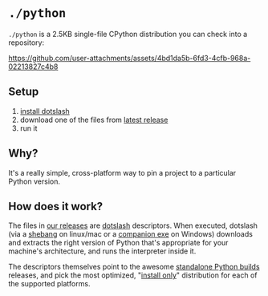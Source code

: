 # `./python`

`./python` is a 2.5KB single-file CPython distribution you can check into a repository:

https://github.com/user-attachments/assets/4bd1da5b-6fd3-4cfb-968a-02213827c4b8

## Setup

1. [install dotslash](https://dotslash-cli.com/docs/installation/)
2. download one of the files from [latest
   release](https://github.com/zsol/dotslash-python/releases/latest)
3. run it

## Why?

It's a really simple, cross-platform way to pin a project to a particular Python version.

## How does it work?

The files in [our releases](https://github.com/zsol/dotslash-python/releases) are
[dotslash](https://dotslash-cli.com/docs) descriptors. When executed, dotslash (via a
[shebang](<https://en.wikipedia.org/wiki/Shebang_(Unix)>) on linux/mac or a [companion
exe](https://dotslash-cli.com/docs/windows/#dotslash-windows-shim) on Windows) downloads
and extracts the right version of Python that's appropriate for your machine's
architecture, and runs the interpreter inside it.

The descriptors themselves point to the awesome [standalone Python
builds](https://github.com/astral-sh/python-build-standalone) releases, and pick the
most optimized, "[install
only](https://gregoryszorc.com/docs/python-build-standalone/main/distributions.html#install-only-archive)"
distribution for each of the supported platforms.
